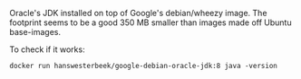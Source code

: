 Oracle's JDK installed on top of Google's debian/wheezy image. The footprint seems to be a good 350 MB smaller than images made off Ubuntu base-images.

To check if it works:

`docker run hanswesterbeek/google-debian-oracle-jdk:8 java -version`

